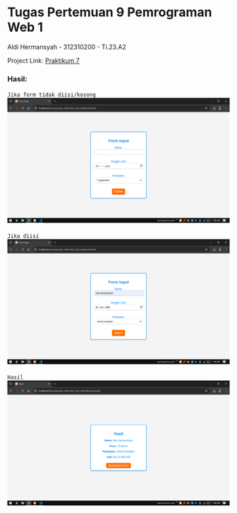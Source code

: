 # Tugas Pertemuan 9 Pemrograman Web 1

Aldi Hermansyah - 312310200 - Ti.23.A2

Project Link: [Praktikum 7](https://miya3333.github.io/Lab7Web/)

### Hasil:
`Jika form tidak diisi/kosong` <br>
<img src="file/ss (2).png" alt="jika form kosong"> <br><br>
`Jika diisi` <br>
<img src="file/ss (3).png" alt="ketika diisi"> <br><br>
`Hasil` <br>
<img src="file/ss (1).png" alt="hasil"> <br><br>
